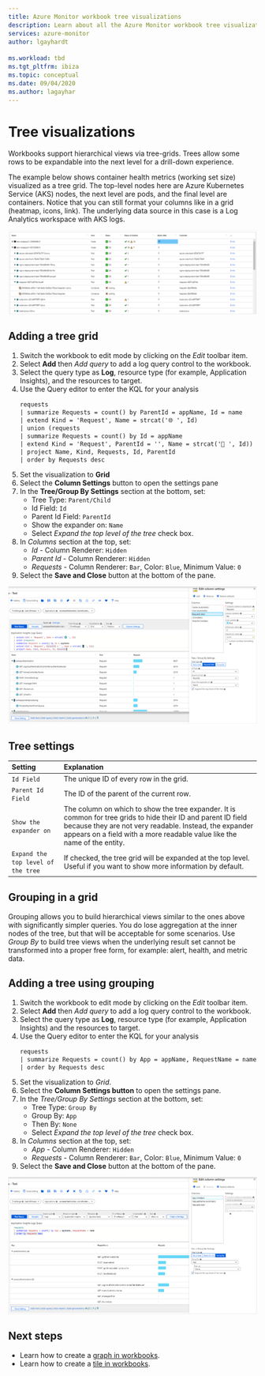 ```yaml
---
title: Azure Monitor workbook tree visualizations
description: Learn about all the Azure Monitor workbook tree visualizations.
services: azure-monitor
author: lgayhardt

ms.workload: tbd
ms.tgt_pltfrm: ibiza
ms.topic: conceptual
ms.date: 09/04/2020
ms.author: lagayhar
---
```


# Tree visualizations

Workbooks support hierarchical views via tree-grids. Trees allow some rows to be expandable into the next level for a drill-down experience.

The example below shows container health metrics (working set size) visualized as a tree grid. The top-level nodes here are Azure Kubernetes Service (AKS) nodes, the next level are pods, and the final level are containers. Notice that you can still format your columns like in a grid (heatmap, icons, link). The underlying data source in this case is a Log Analytics workspace with AKS logs.

[![Screenshot of tile summary view](./media/workbooks-tree-visualizations/trees.png)](./media/workbooks-tree-visualizations/trees.png#lightbox)

## Adding a tree grid
1. Switch the workbook to edit mode by clicking on the _Edit_ toolbar item.
2. Select **Add** then *Add query* to add a log query control to the workbook.
3. Select the query type as **Log**, resource type (for example, Application Insights), and the resources to target.
4. Use the Query editor to enter the KQL for your analysis
    ```kusto
    requests
    | summarize Requests = count() by ParentId = appName, Id = name
    | extend Kind = 'Request', Name = strcat('🌐 ', Id)
    | union (requests
    | summarize Requests = count() by Id = appName
    | extend Kind = 'Request', ParentId = '', Name = strcat('📱 ', Id))
    | project Name, Kind, Requests, Id, ParentId
    | order by Requests desc
    ```
5. Set the visualization to **Grid**
6. Select the **Column Settings** button to open the settings pane
7. In the **Tree/Group By Settings** section at the bottom, set:
    * Tree Type: `Parent/Child`
    * Id Field: `Id`
    * Parent Id Field: `ParentId`
    * Show the expander on: `Name`
    * Select *Expand the top level of the tree* check box.
8. In _Columns_ section at the top, set:
    * _Id_ - Column Renderer: `Hidden`
    * _Parent Id_ - Column Renderer: `Hidden`
    * _Requests_ - Column Renderer: `Bar`, Color: `Blue`, Minimum Value: `0`
9. Select the **Save and Close** button at the bottom of the pane.

[![Screenshot of tile summary view with the above query and settings.](./media/workbooks-tree-visualizations/tree-settings.png)](./media/workbooks-tree-visualizations/tree-settings.png#lightbox)

## Tree settings

| Setting | Explanation |
|:------------- |:-------------|
| `Id Field` | The unique ID of every row in the grid. |
| `Parent Id Field` | The ID of the parent of the current row. |
| `Show the expander on` | The column on which to show the tree expander. It is common for tree grids to hide their ID and parent ID field because they are not very readable. Instead, the expander appears on a field with a more readable value like the name of the entity. |
| `Expand the top level of the tree` | If checked, the tree grid will be expanded at the top level. Useful if you want to show more information by default. |

## Grouping in a grid

Grouping allows you to build hierarchical views similar to the ones above with significantly simpler queries. You do lose aggregation at the inner nodes of the tree, but that will be acceptable for some scenarios. Use *Group By* to build tree views when the underlying result set cannot be transformed into a proper free form, for example: alert, health, and metric data.

## Adding a tree using grouping

1. Switch the workbook to edit mode by clicking on the _Edit_ toolbar item.
2. Select **Add** then *Add query* to add a log query control to the workbook.
3. Select the query type as **Log**, resource type (for example, Application Insights) and the resources to target.
4. Use the Query editor to enter the KQL for your analysis
    ```kusto
    requests
    | summarize Requests = count() by App = appName, RequestName = name
    | order by Requests desc
    ```
1. Set the visualization to *Grid*.
2. Select the **Column Settings button** to open the settings pane.
3. In the *Tree/Group By Settings* section at the bottom, set:
    * Tree Type: `Group By`
    * Group By: `App`
    * Then By: `None`
    * Select *Expand the top level of the tree* check box.
4. In *Columns* section at the top, set:
    * *App* - Column Renderer: `Hidden`
    * *Requests* - Column Renderer: `Bar`, Color: `Blue`, Minimum Value: `0`
5. Select the **Save and Close** button at the bottom of the pane.

[![Screenshot showing the creation of a tree visualization in workbooks](./media/workbooks-tree-visualizations/tree-group-create.png)](./media/workbooks-tree-visualizations/tree-group-create.png#lightbox)

## Next steps

* Learn how to create a [graph in workbooks](workbooks-graph-visualizations.md).
* Learn how to create a [tile in workbooks](workbooks-tile-visualizations.md).
